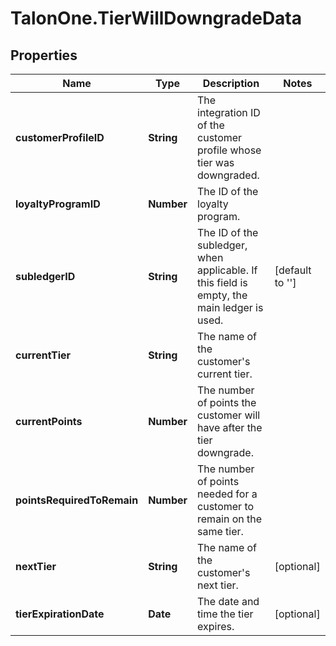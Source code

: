 # TalonOne.TierWillDowngradeData

## Properties

Name | Type | Description | Notes
------------ | ------------- | ------------- | -------------
**customerProfileID** | **String** | The integration ID of the customer profile whose tier was downgraded. | 
**loyaltyProgramID** | **Number** | The ID of the loyalty program. | 
**subledgerID** | **String** | The ID of the subledger, when applicable. If this field is empty, the main ledger is used. | [default to &#39;&#39;]
**currentTier** | **String** | The name of the customer&#39;s current tier. | 
**currentPoints** | **Number** | The number of points the customer will have after the tier downgrade. | 
**pointsRequiredToRemain** | **Number** | The number of points needed for a customer to remain on the same tier. | 
**nextTier** | **String** | The name of the customer&#39;s next tier. | [optional] 
**tierExpirationDate** | **Date** | The date and time the tier expires. | [optional] 


